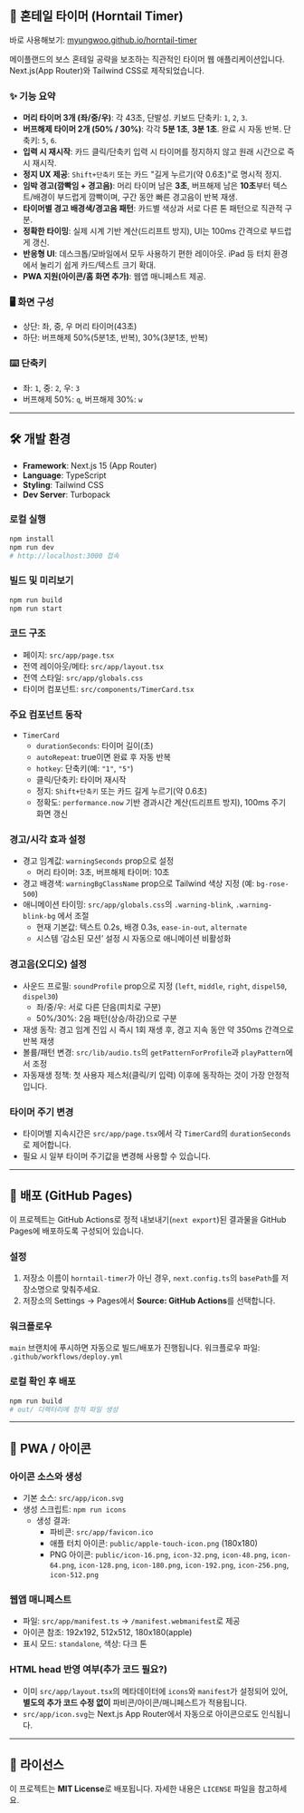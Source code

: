 ## 🐉 혼테일 타이머 (Horntail Timer)

바로 사용해보기: [myungwoo.github.io/horntail-timer](https://myungwoo.github.io/horntail-timer/)

메이플랜드의 보스 혼테일 공략을 보조하는 직관적인 타이머 웹 애플리케이션입니다.
Next.js(App Router)와 Tailwind CSS로 제작되었습니다.

### ✨ 기능 요약
- **머리 타이머 3개 (좌/중/우)**: 각 43초, 단발성. 키보드 단축키: `1`, `2`, `3`.
- **버프해제 타이머 2개 (50% / 30%)**: 각각 **5분 1초**, **3분 1초**. 완료 시 자동 반복. 단축키: `5`, `6`.
- **입력 시 재시작**: 카드 클릭/단축키 입력 시 타이머를 정지하지 않고 원래 시간으로 즉시 재시작.
- **정지 UX 제공**: `Shift+단축키` 또는 카드 "길게 누르기(약 0.6초)"로 명시적 정지.
- **임박 경고(깜빡임 + 경고음)**: 머리 타이머 남은 **3초**, 버프해제 남은 **10초**부터 텍스트/배경이 부드럽게 깜빡이며, 구간 동안 빠른 경고음이 반복 재생.
- **타이머별 경고 배경색/경고음 패턴**: 카드별 색상과 서로 다른 톤 패턴으로 직관적 구분.
- **정확한 타이밍**: 실제 시계 기반 계산(드리프트 방지), UI는 100ms 간격으로 부드럽게 갱신.
- **반응형 UI**: 데스크톱/모바일에서 모두 사용하기 편한 레이아웃. iPad 등 터치 환경에서 눌리기 쉽게 카드/텍스트 크기 확대.
- **PWA 지원(아이콘/홈 화면 추가)**: 웹앱 매니페스트 제공.

### 🖥 화면 구성
- 상단: 좌, 중, 우 머리 타이머(43초)
- 하단: 버프해제 50%(5분1초, 반복), 30%(3분1초, 반복)

### ⌨️ 단축키
- 좌: `1`, 중: `2`, 우: `3`
- 버프해제 50%: `q`, 버프해제 30%: `w`

---

## 🛠 개발 환경
- **Framework**: Next.js 15 (App Router)
- **Language**: TypeScript
- **Styling**: Tailwind CSS
- **Dev Server**: Turbopack

### 로컬 실행
```bash
npm install
npm run dev
# http://localhost:3000 접속
```

### 빌드 및 미리보기
```bash
npm run build
npm run start
```

### 코드 구조
- 페이지: `src/app/page.tsx`
- 전역 레이아웃/메타: `src/app/layout.tsx`
- 전역 스타일: `src/app/globals.css`
- 타이머 컴포넌트: `src/components/TimerCard.tsx`

### 주요 컴포넌트 동작
- `TimerCard`
  - `durationSeconds`: 타이머 길이(초)
  - `autoRepeat`: true이면 완료 후 자동 반복
  - `hotkey`: 단축키(예: `"1"`, `"5"`)
  - 클릭/단축키: 타이머 재시작
  - 정지: `Shift+단축키` 또는 카드 길게 누르기(약 0.6초)
  - 정확도: `performance.now` 기반 경과시간 계산(드리프트 방지), 100ms 주기 화면 갱신

### 경고/시각 효과 설정
- 경고 임계값: `warningSeconds` prop으로 설정
  - 머리 타이머: 3초, 버프해제 타이머: 10초
- 경고 배경색: `warningBgClassName` prop으로 Tailwind 색상 지정 (예: `bg-rose-500`)
- 애니메이션 타이밍: `src/app/globals.css`의 `.warning-blink`, `.warning-blink-bg` 에서 조절
  - 현재 기본값: 텍스트 0.2s, 배경 0.3s, `ease-in-out`, `alternate`
  - 시스템 ‘감소된 모션’ 설정 시 자동으로 애니메이션 비활성화

### 경고음(오디오) 설정
- 사운드 프로필: `soundProfile` prop으로 지정 (`left`, `middle`, `right`, `dispel50`, `dispel30`)
  - 좌/중/우: 서로 다른 단음(피치로 구분)
  - 50%/30%: 2음 패턴(상승/하강)으로 구분
- 재생 동작: 경고 임계 진입 시 즉시 1회 재생 후, 경고 지속 동안 약 350ms 간격으로 반복 재생
- 볼륨/패턴 변경: `src/lib/audio.ts`의 `getPatternForProfile`과 `playPattern`에서 조정
- 자동재생 정책: 첫 사용자 제스처(클릭/키 입력) 이후에 동작하는 것이 가장 안정적입니다.

### 타이머 주기 변경
- 타이머별 지속시간은 `src/app/page.tsx`에서 각 `TimerCard`의 `durationSeconds`로 제어합니다.
- 필요 시 일부 타이머 주기값을 변경해 사용할 수 있습니다.

---

## 🚀 배포 (GitHub Pages)
이 프로젝트는 GitHub Actions로 정적 내보내기(`next export`)된 결과물을 GitHub Pages에 배포하도록 구성되어 있습니다.

### 설정
1. 저장소 이름이 `horntail-timer`가 아닌 경우, `next.config.ts`의 `basePath`를 저장소명으로 맞춰주세요.
2. 저장소의 Settings → Pages에서 **Source: GitHub Actions**를 선택합니다.

### 워크플로우
`main` 브랜치에 푸시하면 자동으로 빌드/배포가 진행됩니다. 워크플로우 파일: `.github/workflows/deploy.yml`

### 로컬 확인 후 배포
```bash
npm run build
# out/ 디렉터리에 정적 파일 생성
```

---

## 📱 PWA / 아이콘

### 아이콘 소스와 생성
- 기본 소스: `src/app/icon.svg`
- 생성 스크립트: `npm run icons`
  - 생성 결과:
    - 파비콘: `src/app/favicon.ico`
    - 애플 터치 아이콘: `public/apple-touch-icon.png` (180x180)
    - PNG 아이콘: `public/icon-16.png`, `icon-32.png`, `icon-48.png`, `icon-64.png`, `icon-128.png`, `icon-180.png`, `icon-192.png`, `icon-256.png`, `icon-512.png`

### 웹앱 매니페스트
- 파일: `src/app/manifest.ts` → `/manifest.webmanifest`로 제공
- 아이콘 참조: 192x192, 512x512, 180x180(apple)
- 표시 모드: `standalone`, 색상: 다크 톤

### HTML head 반영 여부(추가 코드 필요?)
- 이미 `src/app/layout.tsx`의 메타데이터에 `icons`와 `manifest`가 설정되어 있어, **별도의 추가 코드 수정 없이** 파비콘/아이콘/매니페스트가 적용됩니다.
- `src/app/icon.svg`는 Next.js App Router에서 자동으로 아이콘으로도 인식됩니다.

---

## 📄 라이선스
이 프로젝트는 **MIT License**로 배포됩니다. 자세한 내용은 `LICENSE` 파일을 참고하세요.
